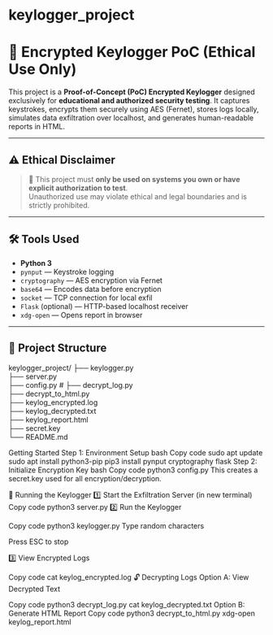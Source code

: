 # keylogger_project
# 🔐 Encrypted Keylogger PoC (Ethical Use Only)

This project is a **Proof-of-Concept (PoC) Encrypted Keylogger** designed exclusively for **educational and authorized security testing**. It captures keystrokes, encrypts them securely using AES (Fernet), stores logs locally, simulates data exfiltration over localhost, and generates human-readable reports in HTML.

---

## ⚠️ Ethical Disclaimer

> 🚨 This project must **only be used on systems you own or have explicit authorization to test**.  
> Unauthorized use may violate ethical and legal boundaries and is strictly prohibited.

---

## 🛠️ Tools Used

- **Python 3**
- `pynput` — Keystroke logging
- `cryptography` — AES encryption via Fernet
- `base64` — Encodes data before encryption
- `socket` — TCP connection for local exfil
- `Flask` (optional) — HTTP-based localhost receiver
- `xdg-open` — Opens report in browser

---

## 📁 Project Structure
keylogger_project/
├── keylogger.py            
├── server.py              
├── config.py               #
├── decrypt_log.py        
├── decrypt_to_html.py      
├── keylog_encrypted.log    
├── keylog_decrypted.txt   
├── keylog_report.html      
├── secret.key              
└── README.md

 Getting Started
Step 1: Environment Setup
bash
Copy code
sudo apt update
sudo apt install python3-pip
pip3 install pynput cryptography flask
Step 2: Initialize Encryption Key
bash
Copy code
python3 config.py
This creates a secret.key used for all encryption/decryption.

🎹 Running the Keylogger
1️⃣ Start the Exfiltration Server (in new terminal)
Copy code
python3 server.py
2️⃣ Run the Keylogger

Copy code
python3 keylogger.py
Type random characters

Press ESC to stop

3️⃣ View Encrypted Logs

Copy code
cat keylog_encrypted.log
🔓 Decrypting Logs
Option A: View Decrypted Text

Copy code
python3 decrypt_log.py
cat keylog_decrypted.txt
Option B: Generate HTML Report
Copy code
python3 decrypt_to_html.py
xdg-open keylog_report.html
